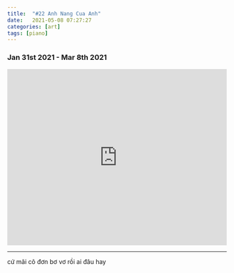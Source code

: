 ```yaml
---
title:  "#22 Anh Nang Cua Anh"
date:   2021-05-08 07:27:27
categories: [art]
tags: [piano]
---
```


### Jan 31st 2021 - Mar 8th 2021

<iframe style="overflow:hidden; width:100%; height:405px" src="https://www.youtube.com/embed/ql8bvOkFO0Q" frameborder="0" allow="accelerometer; autoplay; clipboard-write; encrypted-media; gyroscope; picture-in-picture" allowfullscreen></iframe>

-------
cứ mãi cô đơn bơ vơ rồi ai đâu hay
